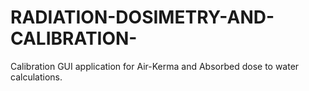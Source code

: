 # RADIATION-DOSIMETRY-AND-CALIBRATION-
Calibration GUI application for Air-Kerma and Absorbed dose to water calculations.
